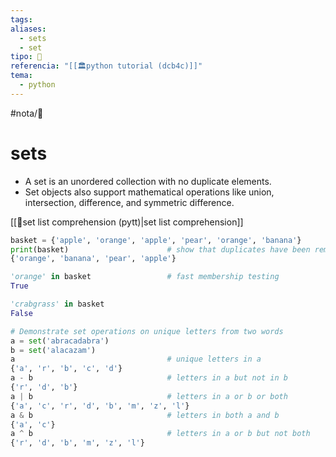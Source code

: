 ```yaml
---
tags: 
aliases:
  - sets
  - set
tipo: 📑
referencia: "[[🏛️python tutorial (dcb4c)]]"
tema:
  - python
---
```


#nota/📑

# sets


- A set is an unordered collection with no duplicate elements.
- Set objects also support mathematical operations like union, intersection, difference, and symmetric difference.

[[📑set list comprehension (pytt)|set list comprehension]]

```python
basket = {'apple', 'orange', 'apple', 'pear', 'orange', 'banana'}
print(basket)                      # show that duplicates have been removed
{'orange', 'banana', 'pear', 'apple'}

'orange' in basket                 # fast membership testing
True

'crabgrass' in basket
False

# Demonstrate set operations on unique letters from two words
a = set('abracadabra')
b = set('alacazam')
a                                  # unique letters in a
{'a', 'r', 'b', 'c', 'd'}
a - b                              # letters in a but not in b
{'r', 'd', 'b'}
a | b                              # letters in a or b or both
{'a', 'c', 'r', 'd', 'b', 'm', 'z', 'l'}
a & b                              # letters in both a and b
{'a', 'c'}
a ^ b                              # letters in a or b but not both
{'r', 'd', 'b', 'm', 'z', 'l'}
```